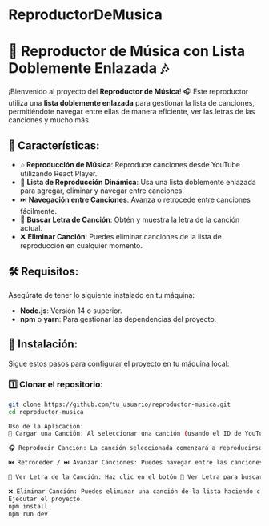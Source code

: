 # ReproductorDeMusica
# 🎵 **Reproductor de Música con Lista Doblemente Enlazada** 🎶

¡Bienvenido al proyecto del **Reproductor de Música**! 🎧 Este reproductor utiliza una **lista doblemente enlazada** para gestionar la lista de canciones, permitiéndote navegar entre ellas de manera eficiente, ver las letras de las canciones y mucho más.

## 🚀 **Características**:
- 🎶 **Reproducción de Música**: Reproduce canciones desde YouTube utilizando React Player.
- 🔄 **Lista de Reproducción Dinámica**: Usa una lista doblemente enlazada para agregar, eliminar y navegar entre canciones.
- ⏭️ **Navegación entre Canciones**: Avanza o retrocede entre canciones fácilmente.
- 🎤 **Buscar Letra de Canción**: Obtén y muestra la letra de la canción actual.
- ❌ **Eliminar Canción**: Puedes eliminar canciones de la lista de reproducción en cualquier momento.

## 🛠 **Requisitos**:

Asegúrate de tener lo siguiente instalado en tu máquina:

- **Node.js**: Versión 14 o superior.
- **npm** o **yarn**: Para gestionar las dependencias del proyecto.

## 🔧 **Instalación**:

Sigue estos pasos para configurar el proyecto en tu máquina local:

### 1️⃣ **Clonar el repositorio**:

```bash
git clone https://github.com/tu_usuario/reproductor-musica.git
cd reproductor-musica

Uso de la Aplicación:
🔄 Cargar una Canción: Al seleccionar una canción (usando el ID de YouTube o cualquier otro método), se añadirá automáticamente a la lista de reproducción.

🎧 Reproducir Canción: La canción seleccionada comenzará a reproducirse en el componente ReactPlayer dentro de la interfaz.

⏮️ Retroceder / ⏭️ Avanzar Canciones: Puedes navegar entre las canciones usando los botones ⏮️ Anterior y ⏭️ Siguiente.

🎤 Ver Letra de la Canción: Haz clic en el botón 🎵 Ver Letra para buscar y mostrar la letra de la canción que se está reproduciendo.

❌ Eliminar Canción: Puedes eliminar una canción de la lista haciendo clic en el botón Eliminar al lado de la canción.
Ejecutar el proyecto
npm install
npm run dev 
